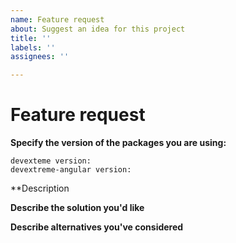 ```yaml
---
name: Feature request
about: Suggest an idea for this project
title: ''
labels: ''
assignees: ''

---
```


<!-- Before submitting an issue, please consult our docs (https://github.com/DevExpress/devextreme-angular#angular-ui-and-visualization-components-based-on-devextreme-widgets) and (https://js.devexpress.com/Documentation/Guide/Getting_Started/Widget_Basics_-_Angular/Create_and_Configure_a_Widget/)-->

<!-- Please do not submit support requests or "How to" questions here. Instead, please use Support center (https://www.devexpress.com/Support/Center/Question/Create) -->

# Feature request

**Specify the version of the packages you are using:**

    devexteme version:
    devextreme-angular version:

**Description
<!-- Description of the problem or missing capability -->

**Describe the solution you'd like**
<!-- A clear and concise description of what you want to happen. -->

**Describe alternatives you've considered**
<!-- A clear and concise description of any alternative solutions or features you've considered. -->
